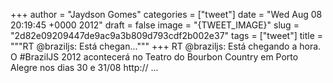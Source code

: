 
+++
author = "Jaydson Gomes"
categories = ["tweet"]
date = "Wed Aug 08 20:19:45 +0000 2012"
draft = false
image = "{TWEET_IMAGE}"
slug = "2d82e09209447de9ac9a3b809d793cdf2b002e37"
tags = ["tweet"]
title = """RT @braziljs: Está chegan..."""
+++
RT @braziljs: Está chegando a hora. O #BrazilJS 2012 acontecerá no Teatro do Bourbon Country em Porto Alegre nos dias 30 e 31/08 http:// ...
